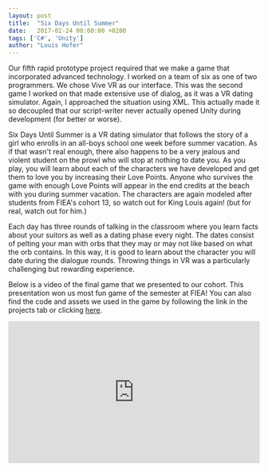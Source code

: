 ```yaml
---
layout: post
title:  "Six Days Until Summer"
date:   2017-02-24 00:00:00 +0200
tags: ['C#', 'Unity']
author: "Louis Hofer"
---
```


Our fifth rapid prototype project required that we make a game that incorporated advanced technology.
I worked on a team of six as one of two programmers.
We chose Vive VR as our interface.
This was the second game I worked on that made extensive use of dialog, as it was a VR dating simulator.
Again, I approached the situation using XML.
This actually made it so decoupled that our script-writer never actually opened Unity during development (for better or worse).

Six Days Until Summer is a VR dating simulator that follows the story of a girl who enrolls in an all-boys school one week before summer vacation.
As if that wasn't real enough, there also happens to be a very jealous and violent student on the prowl who will stop at nothing to date you.
As you play, you will learn about each of the characters we have developed and get them to love you by increasing their Love Points.
Anyone who survives the game with enough Love Points will appear in the end credits at the beach with you during summer vacation.
The characters are again modeled after students from FIEA's cohort 13, so watch out for King Louis again! (but for real, watch out for him.)

Each day has three rounds of talking in the classroom where you learn facts about your suitors as well as a dating phase every night.
The dates consist of pelting your man with orbs that they may or may not like based on what the orb contains.
In this way, it is good to learn about the character you will date during the dialogue rounds.
Throwing things in VR was a particularly challenging but rewarding experience.

Below is a video of the final game that we presented to our cohort.
This presentation won us most fun game of the semester at FIEA!
You can also find the code and assets we used in the game by following the link in the projects tab or clicking <a href="https://github.com/punster94/SixDaysUntilSummer">here</a>.

<div style="position:relative;height:0;padding-bottom:56.25%"><iframe src="https://www.youtube.com/embed/e5VH0N9M0oc?ecver=2" style="position:absolute;width:100%;height:100%;left:0" width="640" height="360" frameborder="0" allowfullscreen></iframe></div>